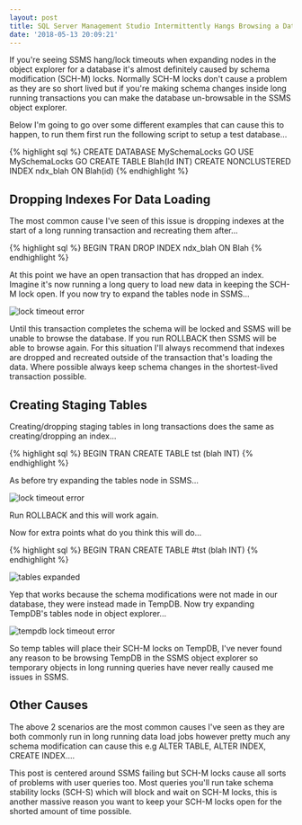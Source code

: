 ```yaml
---
layout: post
title: SQL Server Management Studio Intermittently Hangs Browsing a Database
date: '2018-05-13 20:09:21'
---
```

If you're seeing SSMS hang/lock timeouts when expanding nodes in the object explorer for a database it's almost definitely caused by schema modification (SCH-M) locks. Normally SCH-M locks don't cause a problem as they are so short lived but if you're making schema changes inside long running transactions you can make the database un-browsable in the SSMS object explorer.

Below I'm going to go over some different examples that can cause this to happen, to run them first run the following script to setup a test database...

{% highlight sql %}
CREATE DATABASE MySchemaLocks
GO
USE MySchemaLocks
GO
CREATE TABLE Blah(Id INT)
CREATE NONCLUSTERED INDEX ndx_blah ON Blah(id)
{% endhighlight %}

## Dropping Indexes For Data Loading ##

The most common cause I've seen of this issue is dropping indexes at the start of a long running transaction and recreating them after...

{% highlight sql %}
BEGIN TRAN
    DROP INDEX ndx_blah ON Blah
{% endhighlight %}

At this point we have an open transaction that has dropped an index. Imagine it's now running a long query to load new data in keeping the SCH-M lock open. If you now try to expand the tables node in SSMS...

![lock timeout error]({{site.url}}/content/images/2018-schema-locks/timeout.PNG)

Until this transaction completes the schema will be locked and SSMS will be unable to browse the database. If you run ROLLBACK then SSMS will be able to browse again. For this situation I'll always recommend that indexes are dropped and recreated outside of the transaction that's loading the data. Where possible always keep schema changes in the shortest-lived transaction possible.

## Creating Staging Tables ##
Creating/dropping staging tables in long transactions does the same as creating/dropping an index...

{% highlight sql %}
BEGIN TRAN
    CREATE TABLE tst (blah INT)
{% endhighlight %}

As before try expanding the tables node in SSMS...

![lock timeout error]({{site.url}}/content/images/2018-schema-locks/timeout.PNG)

Run ROLLBACK and this will work again.

Now for extra points what do you think this will do...

{% highlight sql %}
BEGIN TRAN
    CREATE TABLE #tst (blah INT)
{% endhighlight %}

![tables expanded]({{site.url}}/content/images/2018-schema-locks/tables.PNG)

Yep that works because the schema modifications were not made in our database, they were instead made in TempDB. Now try expanding TempDB's tables node in object explorer...

![tempdb lock timeout error]({{site.url}}/content/images/2018-schema-locks/tempdb-error.PNG)

So temp tables will place their SCH-M locks on TempDB, I've never found any reason to be browsing TempDB in the SSMS object explorer so temporary objects in long running queries have never really caused me issues in SSMS.

## Other Causes ##
The above 2 scenarios are the most common causes I've seen as they are both commonly run in long running data load jobs however pretty much any schema modification can cause this e.g ALTER TABLE, ALTER INDEX, CREATE INDEX....

This post is centered around SSMS failing but SCH-M locks cause all sorts of problems with user queries too. Most queries you'll run take schema stability locks (SCH-S) which will block and wait on SCH-M locks, this is another massive reason you want to keep your SCH-M locks open for the shorted amount of time possible.